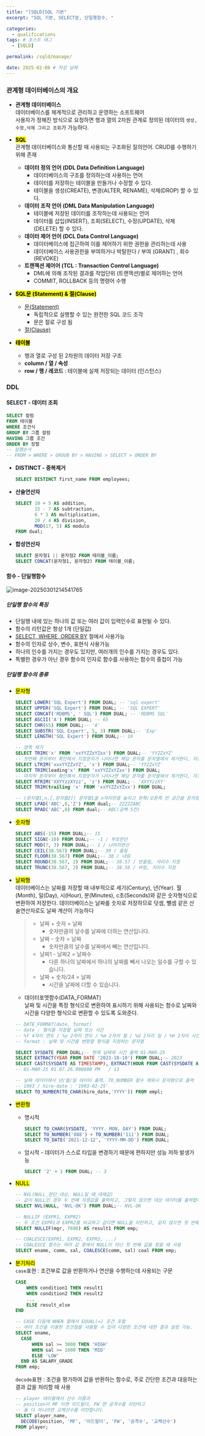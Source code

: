 ```yaml
---
title: "[SQLD]SQL 기본"
excerpt: "SQL 기본, SELECT문, 단일행함수, "

categories:
  - qualifications
tags: # 포스트 태그
  - [SQLD] 

permalink: /sqld/manage/

date: 2025-02-08 # 작성 날짜
---
```


### 관계형 데이터베이스의 개요 

- **관계형 데이터베이스**<br>데이터베이스를 체계적으로 관리하고 운영하는 소프트웨어<br>사용자가 정해진 방식으로 요청하면 행과 열의 2차원 관계로 정의된 데이터의 `생성,수정,삭제 그리고 조회`가 가능하다.



- **<mark>SQL</mark>**<br>관계형 데이터베이스와 통신할 때 사용되는 구조화된 질의언어. CRUD를 수행하기 위해 존재
  - **데이터 정의 언어 (DDL Data Definition Language)**
    - 데이터베이스의 구조를 정의하는데 사용하는 언어
    - 데이터를 저장하는 테이블을 만들거나 수정할 수 있다.
    - 테이블을 생성(CREATE), 변경(ALTER, RENAME), 삭제(DROP) 할 수 있다.
  - **데이터 조작 언어 (DML Data Manipulation Language)**
    - 테이블에 저장된 데이터를 조작하는데 사용되는 언어
    - 데이터를 삽입(INSERT), 조회(SELECT), 수정(UPDATE), 삭제(DELETE) 할 수 있다.
  - **데이터 제어 언어 (DCL Data Control Language)**
    - 데이터베이스에 접근하여 이를 제어하기 위한 권한을 관리하는데 사용
    - 데이터베이스 사용권한을 부여하거나 박탈한다 / 부여 (GRANT) , 회수 (REVOKE)
  - **트랜젝션 제어어 (TCL : Transaction Control Language)**
    - DML에 의해 조작된 결과를 작업단위 (트랜잭션)별로 제어하는 언어
    - COMMIT, ROLLBACK 등의 명령어 수행
- **<mark>SQL문 (Statement) & 절(Clause)</mark>**
  - <u>문(Statement)</u>
    - 독립적으로 실행할 수 있는 완전한 SQL 코드 조각
    - 문은 절로 구성 됨
  - <u>절(Clause)</u>
- **<mark>테이블</mark>**
  - 행과 열로 구성 된 2차원의 데이터 저장 구조
  - **column  / 열 / 속성** 
  - **row / 행 / 레코드** : 테이블에 실제 저장되는 데이터 (인스턴스)

### DDL

#### SELECT - 데이터 조회

```sql
SELECT 컬럼
FROM 테이블
WHERE 조건식
GROUP BY 그룹 컬럼
HAVING 그룹 조건
ORDER BY 정렬
-- 실행순서
-- FROM > WHERE > GROUB BY > HAVING > SELECT > ORDER BY
```

- **DISTINCT - 중복제거**

  ```sql
  SELECT DISTINCT first_name FROM employees;
  ```

- **산술연산자**

  ```sql
  SELECT 10 + 5 AS addition,
         15 - 7 AS subtraction,
         6 * 3 AS multiplication,
         20 / 4 AS division,
         MOD(17, 5) AS modulo
  FROM dual;
  ```

- **합성연산자**

  ```sql
  SELECT 문자형1 || 문자형2 FROM 테이블_이름;
  SELECT CONCAT(문자형1, 문자형2) FROM 테이블_이름;
  ```

#### 함수 - 단일행함수

![image-20250301214541765](../../images/2025-02-08-sqld5/image-20250301214541765.png)

##### 단일행 함수의 특징 

- 단일행 내에 있는 하나의 값 또는 여러 값이 입력인수로 표현될 수 있다.
- 함수의 리턴값은 항상 1개 (단일값)
- <u>SELECT, WHERE, ORDER BY</u> 절에서 사용가능
- 함수의 인자로 상수, 변수, 표현식 사용가능
- 하나의 인수를 가지는 경우도 있지만, 여러개의 인수를 가지는 경우도 있다.
- 특별한 경우가 아닌 경우 함수의 인자로 함수를 사용하는 함수의 중첩이 가능

##### 단일행 함수의 종류

- <mark>문자형</mark>

  ```sql
  SELECT LOWER('SQL Expert') FROM DUAL; -- 'sql expert'
  SELECT UPPER('SQL Expert') FROM DUAL; -- 'SQL EXPERT'
  SELECT CONCAT('RDBMS', ' SQL') FROM DUAL; -- 'RDBMS SQL'
  SELECT ASCII('A') FROM DUAL; -- 65
  SELECT CHR(65) FROM DUAL;-- 'A'
  SELECT SUBSTR('SQL Expert', 5, 3) FROM DUAL;-- 'Exp'
  SELECT LENGTH('SQL Expert') FROM DUAL;-- 10
  
  -- 양쪽 제거
  SELECT TRIM('x' FROM 'xxYYZZxYZxx') FROM DUAL;-- 'YYZZxYZ'
  -- 첫번째 문자부터 확인해서 지정문자가 나타나면 해당 문자를 문자열에서 제거한다, 지정문자의 기본값은 공백값
  SELECT LTRIM('xxxYYZZxYZ', 'x') FROM DUAL;-- 'YYZZxYZ'
  SELECT TRIM(leading'x' FROM 'xxYYZZxYZxx') FROM DUAL;
  -- 마지막 문자부터 확인해서 지정문자가 나타나면 해당 문자를 문자열에서 제거한다, 지정문자의 기본값은 공백값
  SELECT RTRIM('XXYYzzXYzz', 'z') FROM DUAL;-- 'XXYYzzXY'
  SELECT TRIM(trailing 'x' FROM 'xxYYZZxYZxx') FROM DUAL;
  
  -- (문자열1,n,[,문자열2]) 문자열1을 n자리만큼 늘리고 왼쪽/오른쪽 빈 공간을 문자열2로 채워 리턴
  SELECT LPAD('ABC',8,'Z') FROM dual;-- ZZZZZABC
  SELECT RPAD('ABC',8) FROM dual;-- ABC(공백 5칸)
  ```

- <mark>숫자형</mark>

  ```sql
  SELECT ABS(-15) FROM DUAL;-- 15
  SELECT SIGN(-10) FROM DUAL;-- -1 / 부호판단
  SELECT MOD(7, 3) FROM DUAL;-- 1 / 나머지연산
  SELECT CEIL(38.567) FROM DUAL;-- 39 / 올림
  SELECT FLOOR(38.567) FROM DUAL;-- 38 / 내림
  SELECT ROUND(38.567, 2) FROM DUAL;-- 38.57 / 반올림, 자리수 지정
  SELECT TRUNC(38.567, 2) FROM DUAL;-- 38.56 / 버림, 자리수 지정
  ```

- <mark>날짜형</mark><br>데이터베이스는 날짜를 저장할 때 내부적으로 세기(Century), 년(Year). 월(Month), 일(Day), 시(Hour), 분(Minutes), c초(Seconds)와 같은 숫자형식으로 변환하여 저장한다. 데이터베이스는 날짜를 숫자로 저장하므로 덧셈, 뺄셈 같은 산술연산자로도 날짜 계산이 가능하다

  > - 날짜 + 숫자 = 날짜
  >   - 숫자만큼의 날수를 날짜에 더하는 연산입니다.
  > - 날짜 - 숫자 = 날짜
  >   - 숫자만큼의 날수를 날짜에서 빼는 연산입니다.
  > - 날짜1 - 날짜2 = 날짜수
  >   - 다른 하나의 날짜에서 하나의 날짜를 빼서 나오는 일수를 구할 수 있습니다.
  > - 날짜 + 숫자/24 = 날짜
  >   - 시간을 날짜에 더할 수 있습니다.

  - 데이터포맷함수(DATA_FORMAT)<br>날짜 및 시간을 특정 형식으로 변환하여 표시하기 위해 사용되는 함수로 날짜와 시간을 다양한 형식으로 변환할 수 있도록 도와준다. 

  ```sql
  -- DATE_FORMAT(date, format)
  -- date : 형식을 지정할 날짜 또는 시간
  -- %Y 4자리 연도 / %y 2자리 연도 / %m 2자리 월 / %d 2자리 일 / %H 2자리 시간
  -- format : 날짜 및 시간을 변환할 형식을 지정하는 문자열
  
  SELECT SYSDATE FROM DUAL;-- 현재 날짜와 시간 출력 01-MAR-25
  SELECT EXTRACT(YEAR FROM DATE '2023-10-10') FROM DUAL;-- 2023
  SELECT CAST(SYSDATE AS TIMESTAMP), EXTRACT(HOUR FROM CAST(SYSDATE AS TIMESTAMP)) from DUAL;
  -- 01-MAR-25 01.07.26.000000 PM	/ 13
  
  -- 날짜 데이터에서 년/월/일 데이터 출력, TO_NUMBER 함수 제외시 문자형으로 출력
  -- 1993 / hire-date : '1993-02-25'
  SELECT TO_NUMBER(TO_CHAR(hire_date,'YYYY')) FROM empl;
  ```

- <mark>변환형</mark>

  - 명시적

    ```sql
    SELECT TO_CHAR(SYSDATE, 'YYYY. MON, DAY') FROM DUAL;
    SELECT TO_NUMBER('888') + TO_NUMBER('111') FROM DUAL;
    SELECT TO_DATE('2021-12-12', 'YYYY-MM-DD') FROM DUAL;
    ```

  - 암시적 - 데이터가 스스로 타입을 변경하기 때문에 편하지만 성능 저하 발생가능

    ```sql
    SELECT '2' + 1 FROM DUAL; -- 3
    ```

- <mark>NULL</mark>

  ```sql
  -- NVL(NULL_판단_대상, NULL일_때_대체값)
  -- 값이 NULL인 경우 두 번째 지정값을 출력하고, 그렇지 않으면 대상 데이터를 출력합니다.
  SELECT NVL(NULL, 'NVL-OK') FROM DUAL;-- NVL-OK
  
  -- NULLIF (EXPR1, EXPR2)
  -- 두 조건 EXPR1과 EXPR2를 비교하고 같다면 NULL을 리턴하고, 같지 않으면 첫 번째 EXPR1을 리턴
  SELECT NULLIF(mgr, 7698) AS result1 FROM emp;
  
  -- COALESCE(EXPR1, EXPR2, EXPR3, ...)
  -- COALESCE 함수는 여러 값 중에서 NULL이 아닌 첫 번째 값을 찾을 때 사용
  SELECT ename, comm, sal, COALESCE(comm, sal) coal FROM emp;
  ```

- <mark>분기처리</mark><br>`case`표현 : 조건부로 값을 반환하거나 연산을 수행하는데 사용되는 구문

  ```sql
  CASE
      WHEN condition1 THEN result1
      WHEN condition2 THEN result2
      ...
      ELSE result_else
  END
  
  -- CASE 다음에 WHEN 절에서 EQUAL(=) 조건 포함 
  -- 여러 조건을 이용한 조건절을 사용할 수 있어 다양한 조건에 대한 결과 설정 가능.
  SELECT ename, 
  	CASE 
  		WHEN sal >= 3000 THEN 'HIGH' 
  		WHEN sal >= 1000 THEN 'MID' 
  		ELSE 'LOW' 
  	END AS SALARY_GRADE
  FROM emp;
  ```

  `decode`표현 : 조건을 평가하여 값을 반환하는 함수로, 주로 간단한 조건과 대응하는 결과 값을 처리할 때 사용

  ```sql
  -- player 테이블에서 선수 이름과
  -- position이 MF 이면 미드필더, FW 면 공격수를 리턴하고
  -- 둘 다 아니라면 교체선수를 리턴합니다.
  SELECT player_name, 
  	DECODE(position, 'MF', '미드필더', 'FW', '공격수', '교체선수')
  FROM player;
  ```

  
